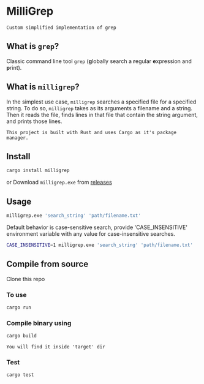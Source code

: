 # MilliGrep

`Custom simplified implementation of grep`

## What is `grep`?

Classic command line tool `grep` (**g**lobally search a **r**egular **e**xpression and **p**rint).

## What is `milligrep`?

In the simplest use case, `milligrep` searches a specified file for a specified string. To do so, `milligrep` takes as its arguments a filename and a string. Then it reads the file, finds lines in that file that contain the string argument, and prints those lines.

`This project is built with Rust and uses Cargo as it's package manager.`

## Install

```bash
cargo install milligrep
```

or Download `milligrep.exe` from [releases](https://github.com/jayeshmann/milligrep/releases/latest)

## Usage

```bash
milligrep.exe 'search_string' 'path/filename.txt'
```

Default behavior is case-sensitive search, provide 'CASE_INSENSITIVE' environment variable with any value for case-insensitive searches.

```bash
CASE_INSENSITIVE=1 milligrep.exe 'search_string' 'path/filename.txt'
```

## Compile from source

Clone this repo

### To use

```bash
cargo run
```

### Compile binary using

```bash
cargo build
```

`You will find it inside 'target' dir`

### Test

```bash
cargo test
```
